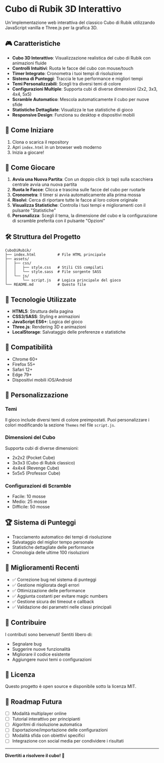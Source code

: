# Cubo di Rubik 3D Interattivo

Un'implementazione web interattiva del classico Cubo di Rubik utilizzando JavaScript vanilla e Three.js per la grafica 3D.

## 🎮 Caratteristiche

- **Cubo 3D Interattivo**: Visualizzazione realistica del cubo di Rubik con animazioni fluide
- **Controlli Intuitivi**: Ruota le facce del cubo con mouse/touch
- **Timer Integrato**: Cronometra i tuoi tempi di risoluzione
- **Sistema di Punteggi**: Traccia le tue performance e migliori tempi
- **Temi Personalizzabili**: Scegli tra diversi temi di colore
- **Configurazioni Multiple**: Supporta cubi di diverse dimensioni (2x2, 3x3, 4x4, 5x5)
- **Scramble Automatico**: Mescola automaticamente il cubo per nuove sfide
- **Statistiche Dettagliate**: Visualizza le tue statistiche di gioco
- **Responsive Design**: Funziona su desktop e dispositivi mobili

## 🚀 Come Iniziare

1. Clona o scarica il repository
2. Apri `index.html` in un browser web moderno
3. Inizia a giocare!

## 🎯 Come Giocare

1. **Avvia una Nuova Partita**: Con un doppio click (o tap) sulla scacchiera centrale avvia una nuova partita
2. **Ruota le Facce**: Clicca e trascina sulle facce del cubo per ruotarle
3. **Cronometra**: Il timer si avvia automaticamente alla prima mossa
4. **Risolvi**: Cerca di riportare tutte le facce al loro colore originale
5. **Visualizza Statistiche**: Controlla i tuoi tempi e miglioramenti con il pulsante "Statistiche"
6. **Personalizza**: Scegli il tema, la dimensione del cubo e la configurazione di scramble preferita con il pulsante "Opzioni"

## 🛠️ Struttura del Progetto

```
CuboDiRubik/
├── index.html          # File HTML principale
├── assets/
│   ├── css/
│   │   ├── style.css   # Stili CSS compilati
│   │   └── style.sass  # File sorgente SASS
│   └── js/
│       └── script.js   # Logica principale del gioco
└── README.md           # Questo file
```

## 🔧 Tecnologie Utilizzate

- **HTML5**: Struttura della pagina
- **CSS3/SASS**: Styling e animazioni
- **JavaScript ES6+**: Logica del gioco
- **Three.js**: Rendering 3D e animazioni
- **LocalStorage**: Salvataggio delle preferenze e statistiche

## 📱 Compatibilità

- Chrome 60+
- Firefox 55+
- Safari 12+
- Edge 79+
- Dispositivi mobili iOS/Android

## 🎨 Personalizzazione

### Temi

Il gioco include diversi temi di colore preimpostati. Puoi personalizzare i colori modificando la sezione `Themes` nel file `script.js`.

### Dimensioni del Cubo

Supporta cubi di diverse dimensioni:

- 2x2x2 (Pocket Cube)
- 3x3x3 (Cubo di Rubik classico)
- 4x4x4 (Revenge Cube)
- 5x5x5 (Professor Cube)

### Configurazioni di Scramble

- Facile: 10 mosse
- Medio: 25 mosse
- Difficile: 50 mosse

## 🏆 Sistema di Punteggi

- Tracciamento automatico dei tempi di risoluzione
- Salvataggio del miglior tempo personale
- Statistiche dettagliate delle performance
- Cronologia delle ultime 100 risoluzioni

## 🔄 Miglioramenti Recenti

- ✅ Correzione bug nel sistema di punteggi
- ✅ Gestione migliorata degli errori
- ✅ Ottimizzazione delle performance
- ✅ Aggiunta costanti per evitare magic numbers
- ✅ Gestione sicura dei timeout e callback
- ✅ Validazione dei parametri nelle classi principali

## 🤝 Contribuire

I contributi sono benvenuti! Sentiti libero di:

- Segnalare bug
- Suggerire nuove funzionalità
- Migliorare il codice esistente
- Aggiungere nuovi temi o configurazioni

## 📄 Licenza

Questo progetto è open source e disponibile sotto la licenza MIT.

## 🎯 Roadmap Futura

- [ ] Modalità multiplayer online
- [ ] Tutorial interattivo per principianti
- [ ] Algoritmi di risoluzione automatica
- [ ] Esportazione/importazione delle configurazioni
- [ ] Modalità sfida con obiettivi specifici
- [ ] Integrazione con social media per condividere i risultati

---

**Divertiti a risolvere il cubo! 🧩**
